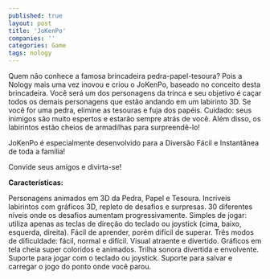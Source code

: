 ```yaml
---
published: true
layout: post
title: 'JoKenPo'
companies: ''
categories: Game
tags: nology
---
```

Quem não conhece a famosa brincadeira pedra-papel-tesoura? Pois a Nology mais uma vez inovou e criou o JoKenPo, baseado no conceito desta brincadeira.
Você será um dos personagens da trinca e seu objetivo é caçar todos os demais personagens que estão andando em um labirinto 3D. Se você for uma pedra, elimine as tesouras e fuja dos papéis. Cuidado: seus inimigos são muito espertos e estarão sempre atrás de você. Além disso, os labirintos estão cheios de armadilhas para surpreendê-lo!

JoKenPo é especialmente desenvolvido para a Diversão Fácil e Instantânea de toda a família!

Convide seus amigos e divirta-se!

<center></center>

<span style="font-weight: bold;">Características:</span>

Personagens animados em 3D da Pedra, Papel e Tesoura.
Incríveis labirintos com gráficos 3D, repleto de desafios e surpresas.
30 diferentes níveis onde os desafios aumentam progressivamente.
Simples de jogar: utiliza apenas as teclas de direção do teclado ou joystick (cima, baixo, esquerda, direita).
Fácil de aprender, porém difícil de superar.
Três modos de dificuldade: fácil, normal e difícil.
Visual atraente e divertido.
Gráficos em tela cheia super coloridos e animados.
Trilha sonora divertida e envolvente.
Suporte para jogar com o teclado ou joystick.
Suporte para salvar e carregar o jogo do ponto onde você parou.